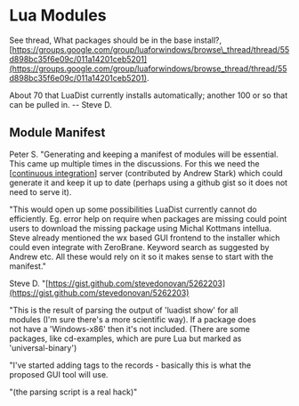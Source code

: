 # Lua Modules

See thread, What packages should be in the base install?,
[https://groups.google.com/group/luaforwindows/browse\_thread/thread/55d898bc35f6e09c/011a14201ceb5201](https://groups.google.com/group/luaforwindows/browse_thread/thread/55d898bc35f6e09c/011a14201ceb5201).
  
   
   
 About 70 that LuaDist currently installs automatically; another 100 or
so that can be pulled in. -- Steve D.  
   

## Module Manifest

Peter S. "Generating and keeping a manifest of modules will be
essential. This came up multiple times in the discussions. For this we
need the [[continuous
integration](http://en.wikipedia.org/wiki/Continuous_integration)]
server (contributed by Andrew Stark) which could generate it and keep it
up to date (perhaps using a github gist so it does not need to serve
it).  
   
 "This would open up some possibilities LuaDist currently cannot do
efficiently. Eg. error help on require when packages are missing could
point users to download the missing package using Michal Kottmans
intellua. Steve already mentioned the wx based GUI frontend to the
installer which could even integrate with ZeroBrane. Keyword search as
suggested by Andrew etc. All these would rely on it so it makes sense to
start with the manifest."  
   
 Steve D.
"[https://gist.github.com/stevedonovan/5262203](https://gist.github.com/stevedonovan/5262203)  
   
 "This is the result of parsing the output of 'luadist show' for all  
 modules (I'm sure there's a more scientific way). If a package does  
 not have a 'Windows-x86' then it's not included. (There are some  
 packages, like cd-examples, which are pure Lua but marked as  
 'universal-binary')  
   
 "I've started adding tags to the records - basically this is what the  
 proposed GUI tool will use.  
   
 "(the parsing script is a real hack)"  
   
